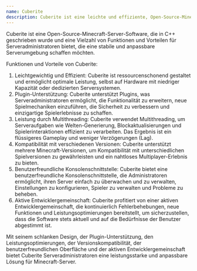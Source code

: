 ```yaml
---
name: Cuberite
description: Cuberite ist eine leichte und effiziente, Open-Source-Minecraft-Server-Software, die in C++ geschrieben wurde. Sie wurde entwickelt, um eine anpassbare und stabile Serverumgebung mit Plugin-Unterstützung zu bieten.
---
```


Cuberite ist eine Open-Source-Minecraft-Server-Software, die in C++ geschrieben wurde und eine Vielzahl von Funktionen und Vorteilen für Serveradministratoren bietet, die eine stabile und anpassbare Serverumgebung schaffen möchten.

Funktionen und Vorteile von Cuberite:

1. Leichtgewichtig und Effizient: Cuberite ist ressourcenschonend gestaltet und ermöglicht optimale Leistung, selbst auf Hardware mit niedriger Kapazität oder dedizierten Serversystemen.
2. Plugin-Unterstützung: Cuberite unterstützt Plugins, was Serveradministratoren ermöglicht, die Funktionalität zu erweitern, neue Spielmechaniken einzuführen, die Sicherheit zu verbessern und einzigartige Spielerlebnisse zu schaffen.
3. Leistung durch Multithreading: Cuberite verwendet Multithreading, um Serveraufgaben wie Welten-Generierung, Blockaktualisierungen und Spielerinteraktionen effizient zu verarbeiten. Das Ergebnis ist ein flüssigeres Gameplay und weniger Verzögerungen (Lag).
4. Kompatibilität mit verschiedenen Versionen: Cuberite unterstützt mehrere Minecraft-Versionen, um Kompatibilität mit unterschiedlichen Spielversionen zu gewährleisten und ein nahtloses Multiplayer-Erlebnis zu bieten.
5. Benutzerfreundliche Konsolenschnittstelle: Cuberite bietet eine benutzerfreundliche Konsolenschnittstelle, die Administratoren ermöglicht, ihren Server einfach zu überwachen und zu verwalten, Einstellungen zu konfigurieren, Spieler zu verwalten und Probleme zu beheben.
6. Aktive Entwicklergemeinschaft: Cuberite profitiert von einer aktiven Entwicklergemeinschaft, die kontinuierlich Fehlerbehebungen, neue Funktionen und Leistungsoptimierungen bereitstellt, um sicherzustellen, dass die Software stets aktuell und auf die Bedürfnisse der Benutzer abgestimmt ist.

Mit seinem schlanken Design, der Plugin-Unterstützung, den Leistungsoptimierungen, der Versionskompatibilität, der benutzerfreundlichen Oberfläche und der aktiven Entwicklergemeinschaft bietet Cuberite Serveradministratoren eine leistungsstarke und anpassbare Lösung für Minecraft-Server.
